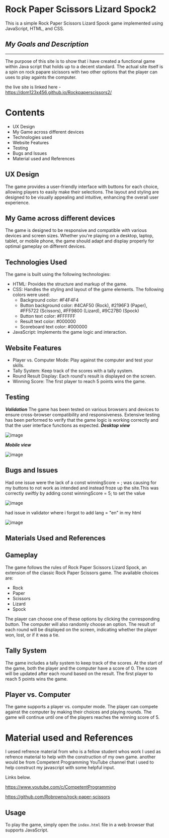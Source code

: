 # Rock Paper Scissors Lizard Spock2

This is a simple Rock Paper Scissors Lizard Spock game implemented using JavaScript, HTML, and CSS.

## *My Goals and Description*
---
The purpose of this site is to show that i have created a functional game within Java script that holds up to a decent standard. The actual site itself is a spin on rock papare sicissors with two other options that the player can uses to play againts the computer.

the live site is linked here - https://dom123x456.github.io/Rockpaperscissors2/

# **Contents**

- UX Design
- My Game across different devices
- Technologies used
- Website Features
- Testing 
- Bugs and Issues
- Material used and References


## UX Design

The game provides a user-friendly interface with buttons for each choice, allowing players to easily make their selections. The layout and styling are designed to be visually appealing and intuitive, enhancing the overall user experience.

## My Game across different devices

The game is designed to be responsive and compatible with various devices and screen sizes. Whether you're playing on a desktop, laptop, tablet, or mobile phone, the game should adapt and display properly for optimal gameplay on different devices.

## Technologies Used

The game is built using the following technologies:

- HTML: Provides the structure and markup of the game.
- CSS: Handles the styling and layout of the game elements. The following colors were used:
    - Background color: #F4F4F4
    - Button background color: #4CAF50 (Rock), #2196F3 (Paper), #FF5722 (Scissors), #FF9800 (Lizard), #9C27B0 (Spock)
    - Button text color: #FFFFFF
    - Result text color: #000000
    - Scoreboard text color: #000000
- JavaScript: Implements the game logic and interaction.

## Website Features

- Player vs. Computer Mode: Play against the computer and test your skills.
- Tally System: Keep track of the scores with a tally system.
- Round Result Display: Each round's result is displayed on the screen.
- Winning Score: The first player to reach 5 points wins the game.

## Testing
***Validation***
The game has been tested on various browsers and devices to ensure cross-browser compatibility and responsiveness. Extensive testing has been performed to verify that the game logic is working correctly and that the user interface functions as expected.
***Desktop view***


![image](https://github.com/Dom123x456/Restaurant_Management_System_Project_Django/assets/108178672/12873d68-7cdb-4b6a-a602-94ac7a1dec95)


***Mobile view***


![image](https://github.com/Dom123x456/Restaurant_Management_System_Project_Django/assets/108178672/4a3305cc-309e-41cd-b3aa-07d98f4f1546)


## Bugs and Issues

Had one issue were the lack of a const winningScore = ; was causing for my buttons to not work as intended and instead froze up the site.This was correctly swiftly by adding const winningScore = 5; to set the value

![image](https://github.com/Dom123x456/Restaurant_Management_System_Project_Django/assets/108178672/460e344b-9984-46b4-96dd-f8942b7264ae)

had issue in validator where i forgot to add lang  = "en" in my html


![image](https://github.com/Dom123x456/Rockpaperscissors2/assets/108178672/c88a333d-3a1a-4728-8d30-5723bd301400)



## Materials Used and References

## Gameplay

The game follows the rules of Rock Paper Scissors Lizard Spock, an extension of the classic Rock Paper Scissors game. The available choices are:

- Rock
- Paper
- Scissors
- Lizard
- Spock

The player can choose one of these options by clicking the corresponding button. The computer will also randomly choose an option. The result of each round will be displayed on the screen, indicating whether the player won, lost, or if it was a tie.

## Tally System

The game includes a tally system to keep track of the scores. At the start of the game, both the player and the computer have a score of 0. The score will be updated after each round based on the result. The first player to reach 5 points wins the game.

## Player vs. Computer

The game supports a player vs. computer mode. The player can compete against the computer by making their choices and playing rounds. The game will continue until one of the players reaches the winning score of 5.

# **Material used and References**
I uesed refrence material from who is a fellow student whos work I used as refrence material to help with the construction of my own game.
another would be from Competent Programming YouTube channel that i used to help construct my javascript with some helpful input. 

Links below.

https://www.youtube.com/c/CompetentProgramming

https://github.com/Robrowno/rock-paper-scissors


## Usage

To play the game, simply open the `index.html` file in a web browser that supports JavaScript.



